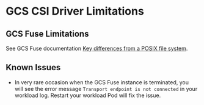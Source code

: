 # GCS CSI Driver Limitations

## GCS Fuse Limitations
See GCS Fuse documentation [Key differences from a POSIX file system](https://cloud.google.com/storage/docs/gcs-fuse).

## Known Issues
- In very rare occasion when the GCS Fuse instance is terminated, you will see the error message `Transport endpoint is not connected` in your workload log. Restart your workload Pod will fix the issue.
